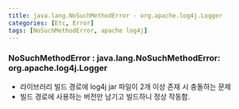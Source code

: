 ```yaml
---
title: java.lang.NoSuchMethodError - org.apache.log4j.Logger
categories: [Etc, Error]
tags: [NoSuchMethodError, apache log4j]
---
```


### NoSuchMethodError : java.lang.NoSuchMethodError: org.apache.log4j.Logger

- 라이브러리 빌드 경로에 log4j jar 파일이 2개 이상 존재 시 충돌하는 문제
- 빌드 경로에 사용하는 버전만 남기고 빌드하니 정상 작동함.
